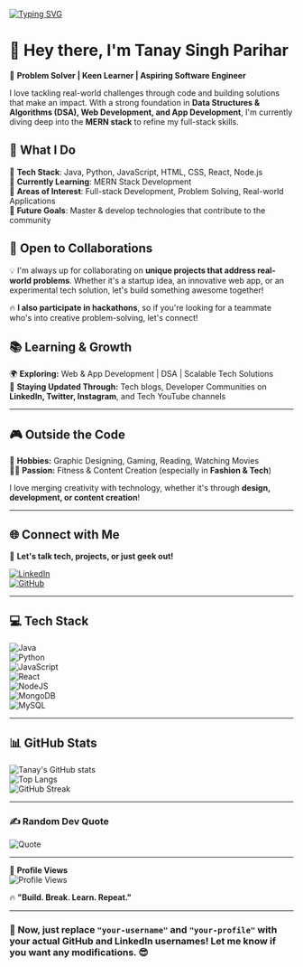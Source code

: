[![Typing SVG](https://readme-typing-svg.demolab.com?font=Fira+Code&pause=1000&center=true&vCenter=true&width=600&lines=Problem+Solver+%7C+Aspiring+Software+Engineer;Building+Tech+That+Solves+Real-World+Problems;Mastering+DSA+%26+Full-Stack+Development)](https://git.io/typing-svg)

# 👋 Hey there, I'm **Tanay Singh Parihar**  

🚀 **Problem Solver | Keen Learner | Aspiring Software Engineer**  

I love tackling real-world challenges through code and building solutions that make an impact. With a strong foundation in **Data Structures & Algorithms (DSA), Web Development, and App Development**, I'm currently diving deep into the **MERN stack** to refine my full-stack skills.  



## 🚀 What I Do  

🔹 **Tech Stack**: Java, Python, JavaScript, HTML, CSS, React, Node.js  
🔹 **Currently Learning**: MERN Stack Development  
🔹 **Areas of Interest**: Full-stack Development, Problem Solving, Real-world Applications  
🔹 **Future Goals**: Master & develop technologies that contribute to the community  



## 🤝 Open to Collaborations  

💡 I'm always up for collaborating on **unique projects that address real-world problems**. Whether it's a startup idea, an innovative web app, or an experimental tech solution, let's build something awesome together!  

🔥 **I also participate in hackathons**, so if you're looking for a teammate who's into creative problem-solving, let's connect!  



## 📚 Learning & Growth  

🌍 **Exploring:** Web & App Development | DSA | Scalable Tech Solutions  
📖 **Staying Updated Through:** Tech blogs, Developer Communities on **LinkedIn, Twitter, Instagram**, and Tech YouTube channels  

---

## 🎮 Outside the Code  

🎨 **Hobbies:** Graphic Designing, Gaming, Reading, Watching Movies  
🏋️‍♂️ **Passion:** Fitness & Content Creation (especially in **Fashion & Tech**)  

I love merging creativity with technology, whether it's through **design, development, or content creation**!  

---

## 🌐 Connect with Me  

📌 **Let's talk tech, projects, or just geek out!**  

[![LinkedIn](https://img.shields.io/badge/LinkedIn-%230077B5.svg?logo=linkedin&logoColor=white)](https://linkedin.com/in/your-profile)  
[![GitHub](https://img.shields.io/badge/GitHub-%23121011.svg?logo=github&logoColor=white)](https://github.com/your-username)  

---

## 💻 Tech Stack  

![Java](https://img.shields.io/badge/java-%23ED8B00.svg?style=for-the-badge&logo=openjdk&logoColor=white)  
![Python](https://img.shields.io/badge/python-3670A0?style=for-the-badge&logo=python&logoColor=ffdd54)  
![JavaScript](https://img.shields.io/badge/javascript-%23323330.svg?style=for-the-badge&logo=javascript&logoColor=%23F7DF1E)  
![React](https://img.shields.io/badge/react-%2320232a.svg?style=for-the-badge&logo=react&logoColor=%2361DAFB)  
![NodeJS](https://img.shields.io/badge/node.js-6DA55F?style=for-the-badge&logo=node.js&logoColor=white)  
![MongoDB](https://img.shields.io/badge/mongodb-%2347A248.svg?style=for-the-badge&logo=mongodb&logoColor=white)  
![MySQL](https://img.shields.io/badge/mysql-4479A1.svg?style=for-the-badge&logo=mysql&logoColor=white)  

---

## 📊 GitHub Stats  

![Tanay's GitHub stats](https://github-readme-stats.vercel.app/api?username=your-username&theme=dark&hide_border=false&include_all_commits=true&count_private=true)  
![Top Langs](https://github-readme-stats.vercel.app/api/top-langs/?username=your-username&theme=dark&hide_border=false&layout=compact)  
![GitHub Streak](https://github-readme-streak-stats.herokuapp.com/?user=your-username&theme=dark&hide_border=false)  

---

### ✍️ Random Dev Quote  

![Quote](https://quotes-github-readme.vercel.app/api?type=horizontal&theme=dark)  

---

🔗 **Profile Views**  
![Profile Views](https://komarev.com/ghpvc/?username=your-username&color=blue)  

🔥 **"Build. Break. Learn. Repeat."**  

---

### 🚀 Now, just replace `"your-username"` and `"your-profile"` with your actual GitHub and LinkedIn usernames! Let me know if you want any modifications. 😎
